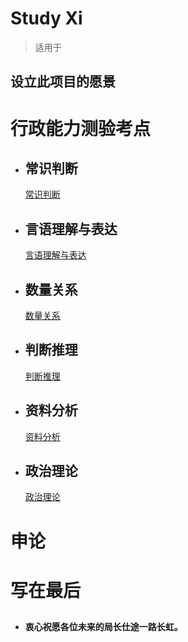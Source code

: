 # Study Xi
>适用于

## 设立此项目的愿景

# 行政能力测验考点
* ## 常识判断
  [常识判断](Study-Xi/常识判断/常识判断.md)
* ## 言语理解与表达
  [言语理解与表达](Study-Xi/言语理解与表达/言语理解与表达.md)
* ## 数量关系
  [数量关系](Study-Xi/数量关系/数量关系.md)
* ## 判断推理
  [判断推理](Study-Xi/判断推理/判断推理.md)
* ## 资料分析
  [资料分析](Study-Xi/资料分析/资料分析.md)
* ## 政治理论
  [政治理论](Study-Xi/政治理论/政治理论.md)

# 申论

#
# 写在最后



























##  
* **衷心祝愿各位未来的局长仕途一路长虹。**